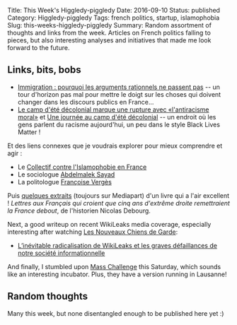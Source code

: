 Title: This Week's Higgledy-piggledy
Date: 2016-09-10
Status: published
Category: Higgledy-piggledy
Tags: french politics, startup, islamophobia
Slug: this-weeks-higgledy-piggledy
Summary: Random assortment of thoughts and links from the week. Articles on French politics falling to pieces, but also interesting analyses and initiatives that made me look forward to the future.


Links, bits, bobs
-----------------

* [Immigration : pourquoi les arguments rationnels ne passent pas](https://www.mediapart.fr/journal/france/020916/immigration-pourquoi-les-arguments-rationnels-ne-passent-pas) -- un tour d'horizon pas mal pour mettre le doigt sur les choses qui doivent changer dans les discours publics en France...
* [Le camp d'été décolonial marque une rupture avec «l'antiracisme moral»](https://www.mediapart.fr/journal/france/010916/le-camp-dete-decolonial-marque-une-rupture-avec-lantiracisme-moral) et [Une journée au camp d'été décolonial](http://www.bondyblog.fr/201608281000/une-journee-au-camp-dete-decolonial/) -- un endroit où les gens parlent du racisme aujourd'hui, un peu dans le style Black Lives Matter !

Et des liens connexes que je voudrais explorer pour mieux comprendre et agir :

* Le [Collectif contre l'Islamophobie en France](https://www.islamophobie.net/)
* Le sociologue [Abdelmalek Sayad](https://fr.wikipedia.org/wiki/Abdelmalek_Sayad)
* La politologue [Françoise Vergès](https://fr.wikipedia.org/wiki/Fran%C3%A7oise_Verg%C3%A8s)

Puis [quelques extraits](https://www.mediapart.fr/journal/france/080916/portraits-epistolaires-des-nouveaux-electeurs-du-fn) (toujours sur Mediapart) d'un livre qui a l'air excellent ! *Lettres aux Français qui croient que cinq ans d'extrême droite remettraient la France debout*, de l'historien Nicolas Debourg.

Next, a good writeup on recent WikiLeaks media coverage, especially interesting after watching [Les Nouveaux Chiens de Garde](https://fr.wikipedia.org/wiki/Les_Nouveaux_Chiens_de_garde_(film)):

* [L’inévitable radicalisation de WikiLeaks et les graves défaillances de notre société informationnelle](https://blogs.mediapart.fr/edition/les-invites-de-mediapart/article/020916/l-inevitable-radicalisation-de-wikileaks-et-les-graves-defaillances-de-notr)

And finally, I stumbled upon [Mass Challenge](http://masschallenge.org/) this Saturday, which sounds like an interesting incubator. Plus, they have a version running in Lausanne!

Random thoughts
---------------

Many this week, but none disentangled enough to be published here yet :)

